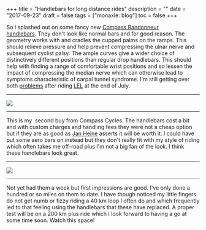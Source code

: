 +++
title = "Handlebars for long distance rides"
description = ""
date = "2017-09-23"
draft = false
tags = ["monaxle: blog"]
toc = false
+++

So I splashed out on some fancy new [Compass Randonneur handlebars](https://www.compasscycle.com/shop/components/compass-randonneur-25-4-handlebars/). They don't look like normal bars and for good reason. The geometry works with and cradles the cupped palms on the ramps. This should relieve pressure and help prevent compressing the ulnar nerve and subsequent cyclist palsy. The ample curves give a wider choice of distinctively different positions than regular drop handlebars. This should help with finding a range of comfortable wrist positions and so lessen the impact of compressing the median nerve which can otherwise lead to symptoms characteristic of carpal tunnel syndrome. I'm still getting over both [problems](http://www.monaxle.com/2017/08/20/nerve-damage-long-distance-cycling/) after riding [LEL](https://londonedinburghlondon.com/) at the end of July. 

***

<img style="display:block;margin:auto" src="https://i.ibb.co/fGNGv0dp/nito-800x600.jpg">

***

This is my  second buy from Compass Cycles. The handlebars cost a bit and with custom charges and handling fees they were not a cheap option but if they are as good as [Jan Heine](https://www.bikequarterly.com/team/) asserts it will be worth it. I could have put some aero bars on instead but they don't really fit with my style of riding which often takes me off-road plus I'm not a big fan of the look. I think these handlebars look great. 

***

<img style="display:block;margin:auto" src="https://i.ibb.co/PZvFPSZR/nito1-800x600.jpg">

***

Not yet had them a week but first impressions are good. I've only done a hundred or so miles on them to date. I have though noticed my little fingers do not get numb or fizzy riding a 40 km loop I often do and which frequently led to that feeling using the handlebars that these have replaced. A proper test will be on a 200 km plus ride which I look forward to having a go at some time soon. Watch this space!